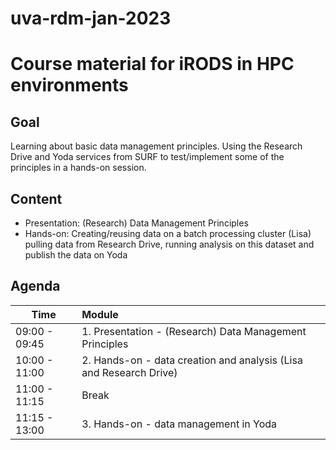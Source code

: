 # uva-rdm-jan-2023

# Course material for iRODS in HPC environments


## Goal

Learning about basic data management principles. Using the Research Drive and Yoda services from SURF to test/implement some of the principles in a hands-on session.



## Content

- Presentation: (Research) Data Management Principles 
- Hands-on: Creating/reusing data on a batch processing cluster (Lisa) pulling data from Research Drive, running analysis on this dataset and publish the data on Yoda


## Agenda

| Time           | Module              | 
| -------------- |:-------------|
|  09:00 - 09:45 | 1. Presentation - (Research) Data Management Principles |                                      
|  10:00 - 11:00 | 2. Hands-on - data creation and analysis (Lisa and Research Drive)|
|  11:00 - 11:15 | Break |
|  11:15 - 13:00 | 3. Hands-on - data management in Yoda |
